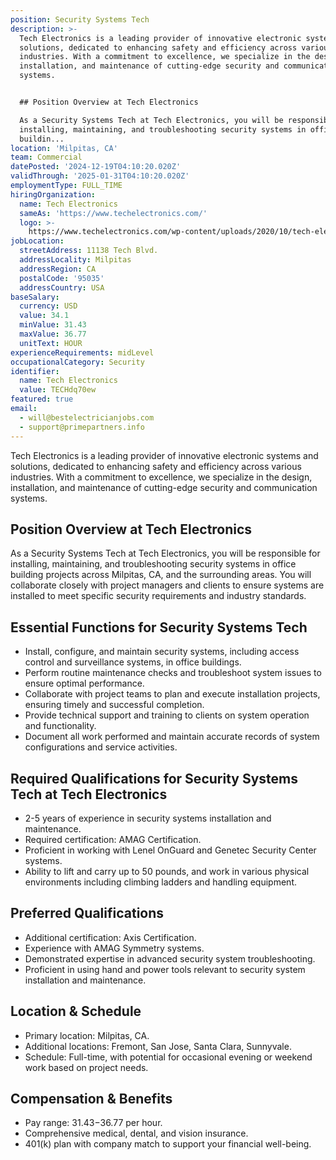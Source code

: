 ```yaml
---
position: Security Systems Tech
description: >-
  Tech Electronics is a leading provider of innovative electronic systems and
  solutions, dedicated to enhancing safety and efficiency across various
  industries. With a commitment to excellence, we specialize in the design,
  installation, and maintenance of cutting-edge security and communication
  systems.


  ## Position Overview at Tech Electronics

  As a Security Systems Tech at Tech Electronics, you will be responsible for
  installing, maintaining, and troubleshooting security systems in office
  buildin...
location: 'Milpitas, CA'
team: Commercial
datePosted: '2024-12-19T04:10:20.020Z'
validThrough: '2025-01-31T04:10:20.020Z'
employmentType: FULL_TIME
hiringOrganization:
  name: Tech Electronics
  sameAs: 'https://www.techelectronics.com/'
  logo: >-
    https://www.techelectronics.com/wp-content/uploads/2020/10/tech-electronics-logo.png
jobLocation:
  streetAddress: 11138 Tech Blvd.
  addressLocality: Milpitas
  addressRegion: CA
  postalCode: '95035'
  addressCountry: USA
baseSalary:
  currency: USD
  value: 34.1
  minValue: 31.43
  maxValue: 36.77
  unitText: HOUR
experienceRequirements: midLevel
occupationalCategory: Security
identifier:
  name: Tech Electronics
  value: TECHdq70ew
featured: true
email:
  - will@bestelectricianjobs.com
  - support@primepartners.info
---
```




Tech Electronics is a leading provider of innovative electronic systems and solutions, dedicated to enhancing safety and efficiency across various industries. With a commitment to excellence, we specialize in the design, installation, and maintenance of cutting-edge security and communication systems.

## Position Overview at Tech Electronics
As a Security Systems Tech at Tech Electronics, you will be responsible for installing, maintaining, and troubleshooting security systems in office building projects across Milpitas, CA, and the surrounding areas. You will collaborate closely with project managers and clients to ensure systems are installed to meet specific security requirements and industry standards.

## Essential Functions for Security Systems Tech
- Install, configure, and maintain security systems, including access control and surveillance systems, in office buildings.
- Perform routine maintenance checks and troubleshoot system issues to ensure optimal performance.
- Collaborate with project teams to plan and execute installation projects, ensuring timely and successful completion.
- Provide technical support and training to clients on system operation and functionality.
- Document all work performed and maintain accurate records of system configurations and service activities.

## Required Qualifications for Security Systems Tech at Tech Electronics
- 2-5 years of experience in security systems installation and maintenance.
- Required certification: AMAG Certification.
- Proficient in working with Lenel OnGuard and Genetec Security Center systems.
- Ability to lift and carry up to 50 pounds, and work in various physical environments including climbing ladders and handling equipment.

## Preferred Qualifications
- Additional certification: Axis Certification.
- Experience with AMAG Symmetry systems.
- Demonstrated expertise in advanced security system troubleshooting.
- Proficient in using hand and power tools relevant to security system installation and maintenance.

## Location & Schedule
- Primary location: Milpitas, CA.
- Additional locations: Fremont, San Jose, Santa Clara, Sunnyvale.
- Schedule: Full-time, with potential for occasional evening or weekend work based on project needs.

## Compensation & Benefits
- Pay range: $31.43-$36.77 per hour.
- Comprehensive medical, dental, and vision insurance.
- 401(k) plan with company match to support your financial well-being.